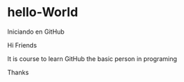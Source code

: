 # hello-World
Iniciando en GitHub

Hi Friends

It is course to learn GitHub the basic person in programing

Thanks
